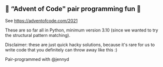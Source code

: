 ## 🎄 “Advent of Code" pair programming fun 🎄

See https://adventofcode.com/2021

These are so far all in Python, minimum version 3.10 (since we wanted to
try the structural pattern matching).

Disclaimer: these are just quick hacky solutions, because it's rare for
us to write code that you definitely can throw away like this :)

Pair-programmed with @jennyd
